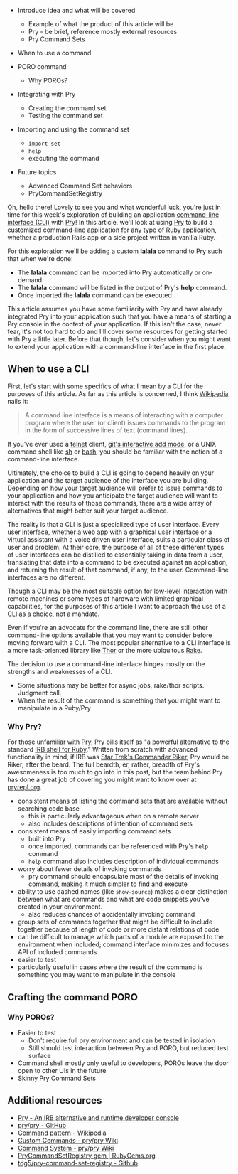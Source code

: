 - Introduce idea and what will be covered
  - Example of what the product of this article will be
  - Pry - be brief, reference mostly external resources
  - Pry Command Sets
- When to use a command
- PORO command
  - Why POROs?
- Integrating with Pry
  - Creating the command set
  - Testing the command set
- Importing and using the command set
  - `import-set`
  - `help`
  - executing the command

- Future topics
  - Advanced Command Set behaviors
  - PryCommandSetRegistry


Oh, hello there! Lovely to see you and what wonderful luck, you're just in time
for this week's exploration of building an application [command-line interface
(CLI)](https://en.wikipedia.org/wiki/Command-line_interface) with
[Pry](https://rubygems.org/gems/pry)! In this article, we'll look at
using [Pry](https://rubygems.org/gems/pry) to build a customized command-line
application for any type of Ruby application, whether a production Rails app or
a side project written in vanilla Ruby.

For this exploration we'll be adding a custom **lalala** command to Pry such that
when we're done:
- The **lalala** command can be imported into Pry automatically or on-demand.
- The **lalala** command will be listed in the output of Pry's **help** command.
- Once imported the **lalala** command can be executed

This article assumes you have some familiarity with Pry and have already
integrated Pry into your application such that you have a means of starting a
Pry console in the context of your application. If this isn't the case, never
fear, it's not too hard to do and I'll cover some resources for getting started
with Pry a little later. Before that though, let's consider when you might want
to extend your application with a command-line interface in the first place.

## When to use a CLI

First, let's start with some specifics of what I mean by a CLI for the purposes
of this article. As far as this article is concerned, I think
[Wikipedia](https://en.wikipedia.org/wiki/Command-line_interface) nails it:

> A command line interface is a means of interacting with a computer program
> where the user (or client) issues commands to the program in the form of
> successive lines of text (command lines).

If you've ever used a [telnet](https://en.wikipedia.org/wiki/Telnet) client,
[git's interactive add
mode](http://git-scm.com/book/en/v2/Git-Tools-Interactive-Staging), or a UNIX
command shell like [sh](https://en.wikipedia.org/wiki/Bourne_shell) or
[bash](https://en.wikipedia.org/wiki/Bash_(Unix_shell)), you should
be familiar with the notion of a command-line interface.

Ultimately, the choice to build a CLI is going to depend heavily on your
application and the target audience of the interface you are building.
Depending on how your target audience will prefer to issue commands to your
application and how you anticipate the target audience will want to interact
with the results of those commands, there are a wide array of alternatives that
might better suit your target audience.

The reality is that a CLI is just a specialized type of user interface. Every
user interface, whether a web app with a graphical user interface or a virtual
assistant with a voice driven user interface, suits a particular class of user
and problem. At their core, the purpose of all of these different types of user
interfaces can be distilled to essentially taking in data from a user,
translating that data into a command to be executed against an application, and
returning the result of that command, if any, to the user. Command-line
interfaces are no different.

Though a CLI may be the most suitable option for low-level interaction with
remote machines or some types of hardware with limited graphical capabilities,
for the purposes of this article I want to approach the use of a CLI as a
choice, not a mandate.

Even if you're an advocate for the command line, there are still other
command-line options available that you may want to consider before moving
forward with a CLI. The most popular alternative to a CLI
interface is a more task-oriented library like
[Thor](https://rubygems.org/gems/thor) or the more ubiquitous
[Rake](https://rubygems.org/gems/rake).

The decision to use a command-line interface hinges mostly on the strengths and
weaknesses of a CLI. 

- Some situations may be better for async jobs, rake/thor scripts. Judgment
  call.
- When the result of the command is something that you might want to manipulate
  in a Ruby/Pry


### Why Pry?

For those unfamiliar with [Pry](https://rubygems.org/gems/pry), Pry bills itself
as "a powerful alternative to the standard [IRB shell for
Ruby](https://en.wikipedia.org/wiki/Interactive_Ruby_Shell)." Written from
scratch with advanced functionality in mind, if IRB was [Star Trek's Commander
Riker](https://en.wikipedia.org/wiki/William_Riker), Pry would be Riker, after
the beard. The full beardth, er, rather, breadth of Pry's awesomeness is too
much to go into in this post, but the team behind Pry has done a great job of
covering you might want to know over at [pryrepl.org](http://pryrepl.org/).

- consistent means of listing the command sets that are available without searching code base
  - this is particularly advantageous when on a remote server
  - also includes descriptions of intention of command sets
- consistent means of easily importing command sets
  - built into Pry
  - once imported, commands can be referenced with Pry's `help` command
  - `help` command also includes description of individual commands
- worry about fewer details of invoking commands
  - pry command should encapsulate most of the details of invoking command, making it much simpler to find and execute
- ability to use dashed names (like `show-source`) makes a clear distinction between what are commands and what are code snippets you've created in your environment.
  - also reduces chances of accidentally invoking command
- group sets of commands together that might be difficult to include together because of length of code or more distant relations of code
- can be difficult to manage which parts of a module are exposed to the environment when included; command interface minimizes and focuses API of included commands
- easier to test
- particularly useful in cases where the result of the command is something you
  may want to manipulate in the console

## Crafting the command PORO

### Why POROs?

- Easier to test
  - Don't require full pry environment and can be tested in isolation
  - Still should test interaction between Pry and PORO, but reduced test surface
- Command shell mostly only useful to developers, POROs leave the door open to
  other UIs in the future
- Skinny Pry Command Sets

## Additional resources
- [Pry - An IRB alternative and runtime developer console](http://pryrepl.org/)
- [pry/pry - GitHub](https://github.com/pry/pry)
- [Command pattern - Wikipedia](https://en.wikipedia.org/wiki/Command_pattern)
- [Custom Commands - pry/pry Wiki](https://github.com/pry/pry/wiki/Custom-commands)
- [Command System - pry/pry Wiki](https://github.com/pry/pry/wiki/Command-system)
- [PryCommandSetRegistry gem | RubyGems.org](https://rubygems.org/gems/pry-command-set-registry)
- [tdg5/pry-command-set-registry - Github](https://github.com/tdg5/pry-command-set-registry)
